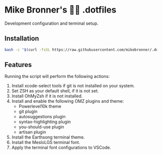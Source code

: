 # Mike Bronner's 👨‍💻 .dotfiles
Development configuration and terminal setup.

## Installation

```sh
bash -c "$(curl -fsSL https://raw.githubusercontent.com/mikebronner/.dotfiles/main/install.sh)"
```

## Features

Running the script will perform the following actions:
1. Install xcode-select tools if git is not installed on your system.
2. Set ZSH as your default shell, if it is not set.
3. Install OhMyZsh if it is not installed.
4. Install and enable the following OMZ plugins and theme:
    - Powerlevel10k theme
    - git plugin
    - autosuggestions plugin
    - syntax-highlighting plugin
    - you-should-use plugin
    - artisan plugin
5. Install the Earthsong terminal theme.
6. Install the MesloLGS terminal font.
7. Apply the terminal font configurations to VSCode.
